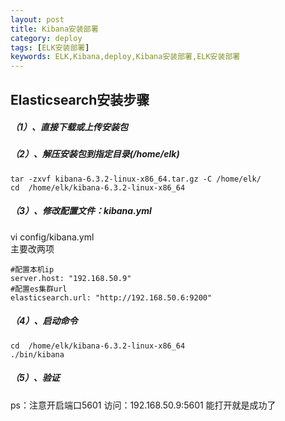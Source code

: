 ```yaml
---
layout: post
title: Kibana安装部署
category: deploy
tags: [ELK安装部署]
keywords: ELK,Kibana,deploy,Kibana安装部署,ELK安装部署
---
```

## Elasticsearch安装步骤

##### （1）、直接下载或上传安装包
##### （2）、解压安装包到指定目录(/home/elk)
```
tar -zxvf kibana-6.3.2-linux-x86_64.tar.gz -C /home/elk/
cd  /home/elk/kibana-6.3.2-linux-x86_64
```
##### （3）、修改配置文件：kibana.yml
vi config/kibana.yml  
主要改两项
```
#配置本机ip
server.host: "192.168.50.9"
#配置es集群url
elasticsearch.url: "http://192.168.50.6:9200"
```
##### （4）、启动命令
```
cd  /home/elk/kibana-6.3.2-linux-x86_64
./bin/kibana
```
##### （5）、验证
ps：注意开启端口5601
访问：192.168.50.9:5601
能打开就是成功了
